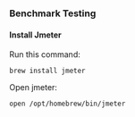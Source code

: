 ### Benchmark Testing
#### Install Jmeter
Run this command:
```shell
brew install jmeter
```
Open jmeter: 
```shell
open /opt/homebrew/bin/jmeter
```